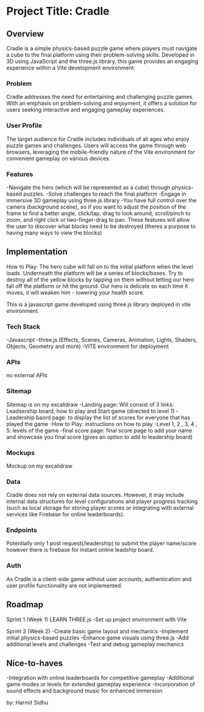 # Project Title: Cradle

## Overview

Cradle is a simple physics-based puzzle game where players must navigate a cube to the final platform using their problem-solving skills. Developed in 3D using JavaScript and the three.js library, this game provides an engaging experience within a Vite development environment.

### Problem

Cradle addresses the need for entertaining and challenging 
puzzle games. With an emphasis on problem-solving and enjoyment, 
it offers a solution for users seeking interactive and engaging 
gameplay experiences.

### User Profile

The target audience for Cradle includes individuals of all ages who enjoy puzzle games and challenges. Users will access the game through web browsers, leveraging the mobile-friendly nature of the Vite environment 
for convenient gameplay on various devices.

### Features

-Navigate the hero (which will be represented as a cube) through physics-based puzzles.
-Solve challenges to reach the final platform
-Engage in immersive 3D gameplay using three.js library
-You have full control over the camera (background scene), 
so if you want to adjust the position of the frame to find a better angle, click/tap, drag to look around, scroll/pinch to zoom, and right click or two-finger-drag to pan. These features will allow the user to discover what blocks need to be destroyed (theres a purpose to having many ways to view the blocks)

## Implementation
How to Play:
The hero cube will fall on to the initial platform 
when the level loads. Underneath the platform will be a 
series of blocks/boxes. Try to destroy all of the yellow 
blocks by tapping on them without letting our hero fall 
off the platform or hit the ground. Our hero is 
delicate so each time it moves, it will weaken
him - lowering your health score.

This is a javascript game developed using three.js library deployed in vite environment. 

### Tech Stack

-Javascript
-three.js (Effects, Scenes, Cameras, Animation, 
Lights, Shaders, Objects, Geometry and more)
-VITE environment for deployment

### APIs

no external APIs

### Sitemap

Sitemap is on my excalidraw
-Landing page: Will consist of 3 links: Leadsership board, how to play and Start game (directed to level 1)
-Leadership baord page: to display the list of scores for everyone that has played the game
-How to Play: instructions on how to play
-Level 1, 2 , 3, 4 , 5: levels of the game
-final score page: final score page to add your name and showcase you final score (gives an option to add to leadership board)

### Mockups

Mockup on my excalidraw

### Data

Cradle does not rely on external data sources. However, it may include internal data structures for level configurations and player progress tracking (such as local storage for storing player scores or integrating with external services like Firebase for online leaderboards).

### Endpoints

Potentially only 1 post request(/leadership) to submit the player name/score however there is firebase for instant online leadship board.

### Auth

As Cradle is a client-side game without user accounts, authentication and 
user profile functionality are not implemented.

## Roadmap

Sprint 1 (Week 1)
LEARN THREE.js
-Set up project environment with Vite

Sprint 2 (Week 2)
-Create basic game layout and mechanics
-Implement initial physics-based puzzles
-Enhance game visuals using three.js
-Add additional levels and challenges
-Test and debug gameplay mechanics

## Nice-to-haves

-Integration with online leaderboards for competitive gameplay
-Additional game modes or levels for extended gameplay experience
-Incorporation of sound effects and background music for enhanced immersion

by: Harmit Sidhu